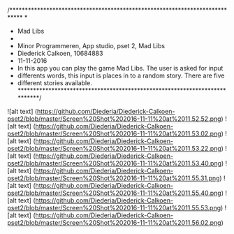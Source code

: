/****************************************************************************
* 
* Mad Libs 
* 
* Minor Programmeren, App studio, pset 2, Mad Libs
* Diederick Calkoen, 10684883
* 11-11-2016 
* In this app you can play the game Mad Libs. The user is asked for input
* differents words, this input is places in to a random story. There are five
* different stories available.
***************************************************************************/

![alt text] (https://github.com/Diederia/Diederick-Calkoen-pset2/blob/master/Screen%20Shot%202016-11-11%20at%2011.52.52.png)
![alt text] (https://github.com/Diederia/Diederick-Calkoen-pset2/blob/master/Screen%20Shot%202016-11-11%20at%2011.53.02.png)
![alt text] (https://github.com/Diederia/Diederick-Calkoen-pset2/blob/master/Screen%20Shot%202016-11-11%20at%2011.53.22.png)
![alt text] (https://github.com/Diederia/Diederick-Calkoen-pset2/blob/master/Screen%20Shot%202016-11-11%20at%2011.53.40.png)
![alt text] (https://github.com/Diederia/Diederick-Calkoen-pset2/blob/master/Screen%20Shot%202016-11-11%20at%2011.55.31.png)
![alt text] (https://github.com/Diederia/Diederick-Calkoen-pset2/blob/master/Screen%20Shot%202016-11-11%20at%2011.55.40.png)
![alt text] (https://github.com/Diederia/Diederick-Calkoen-pset2/blob/master/Screen%20Shot%202016-11-11%20at%2011.55.53.png)
![alt text] (https://github.com/Diederia/Diederick-Calkoen-pset2/blob/master/Screen%20Shot%202016-11-11%20at%2011.56.02.png)
